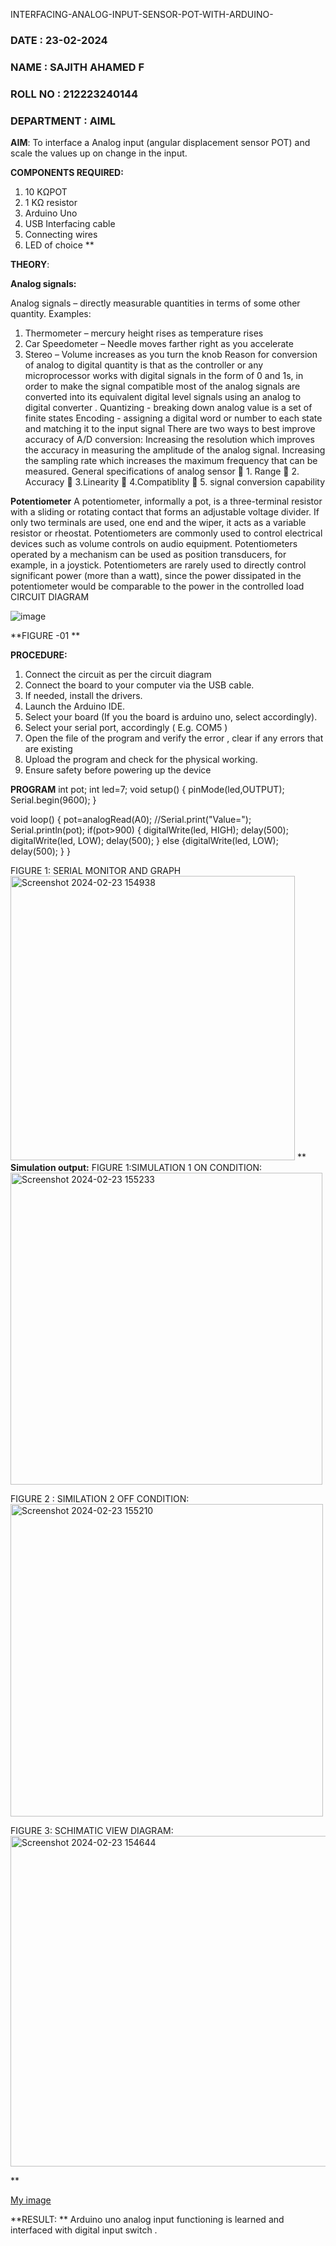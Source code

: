  INTERFACING-ANALOG-INPUT-SENSOR-POT-WITH-ARDUINO-
### DATE : 23-02-2024
### NAME : SAJITH AHAMED F
### ROLL NO : 212223240144
### DEPARTMENT : AIML



**AIM**:  To interface a Analog  input (angular displacement sensor POT) and scale the values up on change in the input.


**COMPONENTS REQUIRED:**
1.	10 KΩPOT
2.	1 KΩ resistor 
3.	Arduino Uno 
4.	USB Interfacing cable 
5.	Connecting wires 
6.	LED of choice 
**


**THEORY**: 

**Analog signals:**

Analog signals – directly measurable quantities in terms of some other quantity.
Examples:
1. Thermometer – mercury height rises as temperature rises
2. Car Speedometer – Needle moves farther right as you accelerate
3. Stereo – Volume increases as you turn the knob
Reason for conversion of analog to digital quantity is that as the controller or any microprocessor works with digital signals in the form of 0 and 1s, in order to make the signal compatible  most of the analog signals are converted into its equivalent digital level signals using an analog to digital converter .
Quantizing - breaking down analog value is a set of finite states
Encoding - assigning a digital word or number to each state and matching it to the input signal
 There are two ways to best improve accuracy of A/D conversion:
Increasing the resolution which improves the accuracy in measuring the amplitude of the analog signal.
Increasing the sampling rate which increases the maximum frequency that can be measured.
General specifications of analog sensor
	1. Range
	2. Accuracy
	3.Linearity
	4.Compatiblity
	5. signal conversion capability

**Potentiometer**
A potentiometer, informally a pot, is a three-terminal resistor with a sliding or rotating contact that forms an adjustable voltage divider. If only two terminals are used, one end and the wiper, it acts as a variable resistor or rheostat.
Potentiometers are commonly used to control electrical devices such as volume controls on audio equipment. Potentiometers operated by a mechanism can be used as position transducers, for example, in a joystick. Potentiometers are rarely used to directly control significant power (more than a watt), since the power dissipated in the potentiometer would be comparable to the power in the controlled load
CIRCUIT DIAGRAM





![image](https://user-images.githubusercontent.com/36288975/163530788-eec3cdc3-95e8-4d2d-8349-6d0ea4c9439c.png)

**FIGURE -01
**

**PROCEDURE:**

1.	Connect the circuit as per the circuit diagram 
2.	Connect the board to your computer via the USB cable.
3.	If needed, install the drivers.
4.	Launch the Arduino IDE.
5.	Select your board (If you the board is arduino uno, select accordingly).
6.	Select your serial port, accordingly ( E.g. COM5 )
7.	Open the file of the program  and verify the error , clear if any errors that are existing 
8.	Upload the program and check for the physical working. 
9.	Ensure safety before powering up the device 



**PROGRAM** 
 int pot;
int led=7;
void setup()
{
  pinMode(led,OUTPUT);
  Serial.begin(9600);
}

void loop()
{
  pot=analogRead(A0);
  //Serial.print("Value=");
  Serial.println(pot);
  if(pot>900)
  {
  digitalWrite(led, HIGH);
  delay(500); 
  digitalWrite(led, LOW);
  delay(500);
  }
    else
    {digitalWrite(led, LOW);
     delay(500);
    }
  }

  FIGURE 1: SERIAL MONITOR AND GRAPH
<img width="455" alt="Screenshot 2024-02-23 154938" src="https://github.com/Sajith-28/EXPERIMENT-NO--02-INTERFACING-ANALOG-INPUT-SENSOR-POT-WITH-ARDUINO-/assets/149937471/9e7f140f-dedb-4f30-b22b-ababafc909d1">
**
**Simulation output:** 
FIGURE 1:SIMULATION 1 ON CONDITION:
<img width="499" alt="Screenshot 2024-02-23 155233" src="https://github.com/Sajith-28/EXPERIMENT-NO--02-INTERFACING-ANALOG-INPUT-SENSOR-POT-WITH-ARDUINO-/assets/149937471/87b88813-ed76-4887-b408-42afb77bba30">


FIGURE 2 : SIMILATION 2 OFF CONDITION:
<img width="500" alt="Screenshot 2024-02-23 155210" src="https://github.com/Sajith-28/EXPERIMENT-NO--02-INTERFACING-ANALOG-INPUT-SENSOR-POT-WITH-ARDUINO-/assets/149937471/bc5ed594-4abc-4ee0-9a39-d1afad0e6a79">

FIGURE 3: SCHIMATIC VIEW DIAGRAM:
<img width="529" alt="Screenshot 2024-02-23 154644" src="https://github.com/Sajith-28/EXPERIMENT-NO--02-INTERFACING-ANALOG-INPUT-SENSOR-POT-WITH-ARDUINO-/assets/149937471/59cd2d20-4cb5-454d-a9ac-211633658989">



**


[My image](username.github.com/repository/img/image.jpg)







**RESULT: ** Arduino uno analog input functioning is learned and interfaced with digital input switch .
